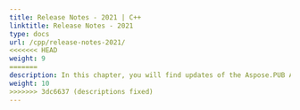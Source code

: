 ```yaml
---
title: Release Notes - 2021 | C++
linktitle: Release Notes - 2021
type: docs
url: /cpp/release-notes-2021/
<<<<<<< HEAD
weight: 9
=======
description: In this chapter, you will find updates of the Aspose.PUB API solution for C++ divided into sections according to the version of the release of 2021.
weight: 10
>>>>>>> 3dc6637 (descriptions fixed)
---
```



